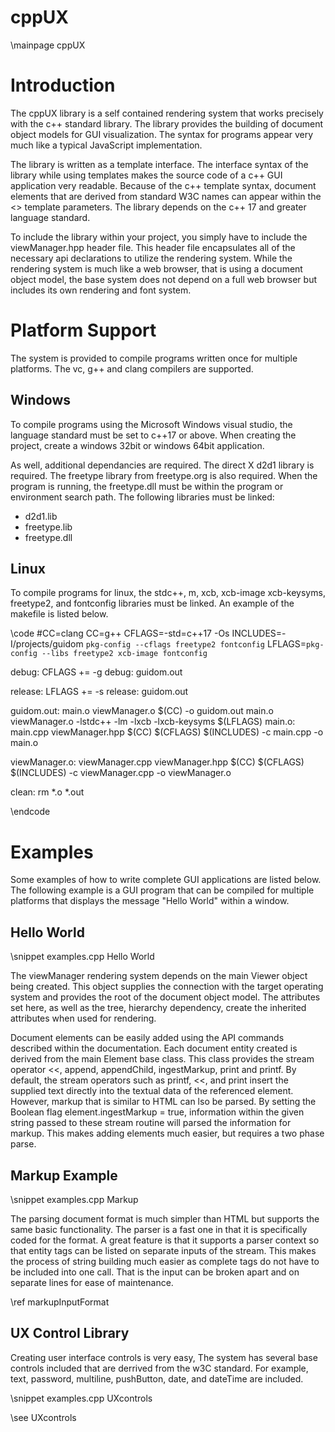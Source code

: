 cppUX
======
\mainpage cppUX

Introduction
============
The cppUX library is a self contained rendering system that works
precisely with the c++ standard library. The library provides the building 
of document object models for GUI visualization. The syntax for programs appear
very much like a typical JavaScript implementation.

The library is written as a template
interface. The interface syntax of the library while using templates makes the
source code of a c++ GUI application very readable. Because of the c++ template
syntax, document elements that are derived from standard W3C names can appear
within the <> template parameters. The library depends on the c++ 17 and greater
language standard.

To include the library within your project, you simply have to include the
viewManager.hpp header file. This header file encapsulates all of the necessary
api declarations to utilize the rendering system. While the rendering system is
much like a web browser, that is using a document object model, the base system
does not depend on a full web browser but includes its own rendering and font
system.

Platform Support
================
The system is provided to compile programs written once for multiple 
platforms. The vc, g++ and clang compilers are supported.


Windows
-------
To compile programs using the Microsoft Windows visual
studio, the language standard must be set to c++17 or above.
When creating the project, create a windows 32bit or windows 64bit
application. 

As well, additional dependancies are required.
The direct X d2d1 library is required. The freetype
library from freetype.org is also required. When the 
program is running, the freetype.dll must be within
the program or environment search path. The following 
libraries must be linked:

- d2d1.lib
- freetype.lib
- freetype.dll

Linux
-----
To compile programs for linux, the stdc++, m, xcb, xcb-image 
xcb-keysyms, freetype2, and fontconfig libraries must be linked. 
An example of the makefile is listed below.

\code
#CC=clang
CC=g++
CFLAGS=-std=c++17 -Os
INCLUDES=-I/projects/guidom `pkg-config --cflags freetype2 fontconfig`
LFLAGS=`pkg-config --libs freetype2 xcb-image fontconfig`

debug: CFLAGS += -g
debug: guidom.out

release: LFLAGS += -s
release: guidom.out


guidom.out: main.o viewManager.o
	$(CC) -o guidom.out main.o viewManager.o -lstdc++ -lm -lxcb -lxcb-keysyms $(LFLAGS) 
main.o: main.cpp viewManager.hpp
	$(CC) $(CFLAGS) $(INCLUDES) -c main.cpp -o main.o

viewManager.o: viewManager.cpp viewManager.hpp
	$(CC) $(CFLAGS) $(INCLUDES) -c viewManager.cpp -o viewManager.o

clean:
	rm *.o *.out

\endcode	

Examples
========
Some examples of how to write complete GUI applications are listed below. The
following example is a GUI program that can be compiled for multiple platforms
that displays the message "Hello World" within a window.

Hello World
-----------
\snippet examples.cpp Hello World

The viewManager rendering system depends on the main Viewer object being created. This
object supplies the connection with the target operating system and provides the
root of the document object model. The attributes set here, as well as the tree,
hierarchy dependency, create the inherited attributes when used for rendering.

Document elements can be easily added using the API commands described within
the documentation. Each document entity created is derived from the main
Element base class. This class provides the stream operator <<, append,
appendChild, ingestMarkup, print and printf. By default, the stream operators
such as printf, <<, and print insert the supplied text directly into the textual
data of the referenced element. However, markup that is similar to HTML can lso
be parsed. By setting the Boolean flag element.ingestMarkup = true, information
within the given string passed to these stream routine will parsed the
information for markup. This makes adding elements much easier, but requires a
two phase parse.

Markup Example
--------------
\snippet examples.cpp Markup

The parsing document format is much simpler than HTML but supports the same
basic functionality. The parser is a fast one in that it is specifically coded
for the format. A great feature is that it supports a parser context so that
entity tags can be listed on separate inputs of the stream. This makes the
process of string building much easier as complete tags do not have to be
included into one call. That is the input can be broken apart and on separate
lines for ease of maintenance.

\ref markupInputFormat

UX Control Library
------------------
Creating user interface controls is very easy, The system has several base 
controls included that are derrived from the w3C standard. For example,
text, password, multiline, pushButton, date, and dateTime are included.

\snippet examples.cpp UXcontrols

\see UXcontrols

